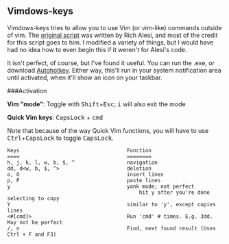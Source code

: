 Vimdows-keys
------------

Vimdows-keys tries to allow you to use Vim (or vim-like) commands outside of vim. 
The [original script](http://www.autohotkey.com/community/viewtopic.php?t=44762)
was written by Rich Alesi, and most of the credit for this script goes to him. I
modified a variety of things, but I would have had no idea how to even
begin this if it weren't for Alesi's code. 

It isn't perfect, of course, but I've found it useful. You can run the .exe, or 
download [Autohotkey](http://www.autohotkey.com). Either way, this'll run in your
system notification area until activated, when it'll show an icon on your taskbar. 

###Activation

**Vim "mode"**: Toggle with <tt>Shift</tt>+<tt>Esc</tt>; <tt>i</tt> will also exit 
the mode


**Quick Vim keys**:  <tt>CapsLock</tt> + <tt>cmd</tt>

Note that because of the way Quick Vim functions, you will have to use 
<tt>Ctrl</tt>+<tt>CapsLock</tt> to toggle <tt>CapsLock</tt>. 

	Keys                                   Function
	====                                   ========
	h, j, k, l, w, b, $, ^                 navigation
	dd, d<w, b, $, ^>                      deletion
	o, O                                   insert lines
	p, P                                   paste lines
	y                                      yank mode; not perfect
   	                                           hit y after you're done selecting to copy
	Y                                      similar to 'y', except copies lines
	<#[cmd]>                               Run 'cmd' # times. E.g. 3dd. May not be perfect
	/, n                                   Find, next found result (Uses Ctrl + F and F3)
	